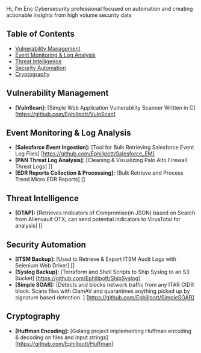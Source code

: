Hi, I'm Eric
Cybersecurity professional focused on automation and creating actionable insights from high volume security data


## Table of Contents

* [Vulnerability Management](#vulnerability-management)
* [Event Monitoring & Log Analysis](#event-monitoring--logging)
* [Threat Intelligence](#threat-intelligence)
* [Security Automation](#security-automation)
* [Cryptography](#cryptography)

## Vulnerability Management

* **[VulnScan]:** [Simple Web Application Vulnerability Scanner Written in C] [https://github.com/Ephillpott/VulnScan] 

## Event Monitoring & Log Analysis

* **[Salesforce Event Ingestion]:** [Tool for Bulk Retrieving Salesforce Event Log Files] [https://github.com/Ephillpott/Salesforce_EM]
* **[PAN Threat Log Analysis]:** [Cleaning & Visualizing Palo Alto Firewall Threat Logs] []
* **[EDR Reports Collection & Processing]:** [Bulk Retrieve and Process Trend Micro EDR Reports] []

## Threat Intelligence

* **[OTAP]:** [Retrieves Indicators of Compromise(in JSON) based on Search from Alienvault OTX, can send potential indicators to VirusTotal for analysis] []

## Security Automation

* **[ITSM Backup]:** [Used to Retrieve & Export ITSM Audit Logs with Selenium Web Driver] []
* **[Syslog Backup]:** [Terraform and Shell Scripts to Ship Syslog to an S3 Bucket] [https://github.com/Ephillpott/ShipSyslog]
* **[Simple SOAR]:** [Detects and blocks network traffic from any ITAR CIDR block. Scans files with ClamAV and quarantines anything picked up by signature based detection. ] [https://github.com/Ephillpott/SimpleSOAR]


## Cryptography

* **[Huffman Encoding]:** [Golang project implementing Huffman encoding & decoding on files and input strings] [https://github.com/Ephillpott/Huffman]
